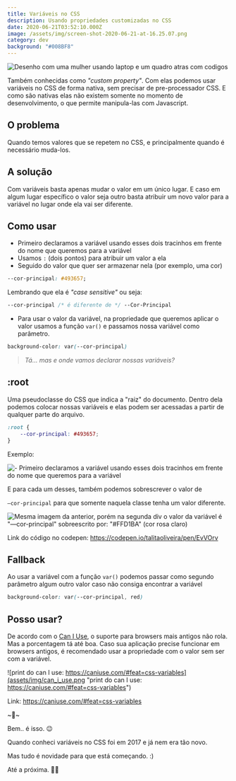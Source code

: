 ```yaml
---
title: Variáveis no CSS
description: Usando propriedades customizadas no CSS
date: 2020-06-21T03:52:10.000Z
image: /assets/img/screen-shot-2020-06-21-at-16.25.07.png
category: dev
background: "#008BF8"
---
```

![Desenho com uma mulher usando laptop e um quadro atras com codigos](assets/img/screen-shot-2020-06-21-at-16.25.07.png "Desenho com uma mulher usando laptop e um quadro atras com codigos")

Também conhecidas como *"custom property"*. Com elas podemos usar variáveis no CSS de forma nativa, sem precisar de pre-processador CSS. E como são nativas elas não existem somente no momento de desenvolvimento, o que permite manipula-las com Javascript.

## O problema

Quando temos valores que se repetem no CSS, e principalmente quando é necessário muda-los.

## A solução

Com variáveis basta apenas mudar o valor em um único lugar. E caso em algum lugar específico o valor seja outro basta atribuir um novo valor para a variável no lugar onde ela vai ser diferente.

## Como usar

* Primeiro declaramos a variável usando esses dois tracinhos em frente do nome que queremos para a variável
* Usamos `:` (dois pontos) para atribuir um valor a ela
* Seguido do valor que quer ser armazenar nela (por exemplo, uma cor)

```css
--cor-principal: #493657;
```

Lembrando que ela é *"case sensitive"* ou seja:

```css
--cor-principal /* é diferente de */ --Cor-Principal
```

* Para usar o valor da variável, na propriedade que queremos aplicar o valor usamos a função `var()` e passamos nossa variável como parâmetro.

```css
background-color: var(--cor-principal)
```

> *Tá... mas e onde vamos declarar nossas variáveis?*

## :root

Uma pseudoclasse do CSS que indica a "raiz" do documento. Dentro dela podemos colocar nossas variáveis e elas podem ser acessadas a partir de qualquer parte do arquivo.

```css
:root {
	--cor-principal: #493657;
}
```

Exemplo:

![- Primeiro declaramos a variável usando esses dois tracinhos em frente do nome que queremos para a variável](assets/img/variaveis_css1.png "- Primeiro declaramos a variável usando esses dois tracinhos em frente do nome que queremos para a variável")

E para cada um desses, também podemos sobrescrever o valor de

`—cor-principal` para que somente naquela classe tenha um valor diferente.

![Mesma imagem da anterior, porém na segunda div o valor da variável é "—cor-principal" sobreescrito por: "#FFD1BA" (cor rosa claro)](assets/img/variaveis_css2.png "Mesma imagem da anterior, porém na segunda div o valor da variável é \"—cor-principal\" sobreescrito por: \"#FFD1BA\" (cor rosa claro)")

Link do código no codepen: [](https://codepen.io/talitaoliveira/pen/EvVOrv)<https://codepen.io/talitaoliveira/pen/EvVOrv>

## Fallback

Ao usar a variável com a função `var()` podemos passar como segundo parâmetro algum outro valor caso não consiga encontrar a variável

```css
background-color: var(--cor-principal, red)
```

## Posso usar?

De acordo com o [Can I Use](https://caniuse.com/#feat=css-variables), o suporte para browsers mais antigos não rola. Mas a porcentagem tá até boa. Caso sua aplicação precise funcionar em browsers antigos, é recomendado usar a propriedade com o valor sem ser com a variável.

![print do can I use: https://caniuse.com/#feat=css-variables](assets/img/can_i_use.png "print do can I use: https://caniuse.com/#feat=css-variables")

Link: [](https://caniuse.com/#feat=css-variables)<https://caniuse.com/#feat=css-variables>

\~🌟\~

Bem.. é isso. 😉

Quando conheci variáveis no CSS foi em 2017 e já nem era tão novo.

Mas tudo é novidade para que está começando. :)

Até a próxima. 🤙🏽